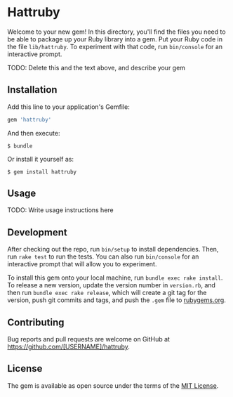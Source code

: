 # Hattruby

Welcome to your new gem! In this directory, you'll find the files you need to be able to package up your Ruby library into a gem. Put your Ruby code in the file `lib/hattruby`. To experiment with that code, run `bin/console` for an interactive prompt.

TODO: Delete this and the text above, and describe your gem

## Installation

Add this line to your application's Gemfile:

```ruby
gem 'hattruby'
```

And then execute:

    $ bundle

Or install it yourself as:

    $ gem install hattruby

## Usage

TODO: Write usage instructions here

## Development

After checking out the repo, run `bin/setup` to install dependencies. Then, run `rake test` to run the tests. You can also run `bin/console` for an interactive prompt that will allow you to experiment.

To install this gem onto your local machine, run `bundle exec rake install`. To release a new version, update the version number in `version.rb`, and then run `bundle exec rake release`, which will create a git tag for the version, push git commits and tags, and push the `.gem` file to [rubygems.org](https://rubygems.org).

## Contributing

Bug reports and pull requests are welcome on GitHub at https://github.com/[USERNAME]/hattruby.


## License

The gem is available as open source under the terms of the [MIT License](http://opensource.org/licenses/MIT).

